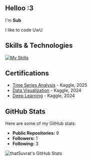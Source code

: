 ## Helloo :3

I'm **Sub**

I like to code UwU

## Skills & Technologies

[![My Skills](https://skillicons.dev/icons?i=tensorflow,sklearn,rust,py,js,c,react,firebase,bash&perline=8)](https://skillicons.dev)

## Certifications

- [Time Series Analysis](link-to-certificate) - Kaggle, 2025
- [Data Visualization](https://www.kaggle.com/learn/certification/suvratbhatta/data-visualization) - Kaggle, 2024
- [Deep Learning](https://www.kaggle.com/learn/certification/suvratbhatta/intro-to-deep-learning) - Kaggle, 2024

## GitHub Stats

Here are some of my GitHub stats:

- **Public Repositories:** 9  
- **Followers:** 1  
- **Following:** 3  

<img src="https://github-readme-stats.vercel.app/api?username=thatSuvrat&theme=radical&show_icons=true&hide_border=true&count_private=true" alt="thatSuvrat's GitHub Stats" />
